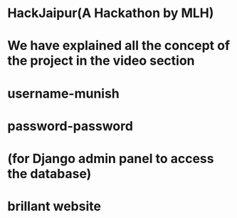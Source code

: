 # HackJaipur(A Hackathon by MLH)
# We have explained all the concept of the project in the video section
# username-munish
# password-password
# (for Django admin panel to access the database)
# brillant website
